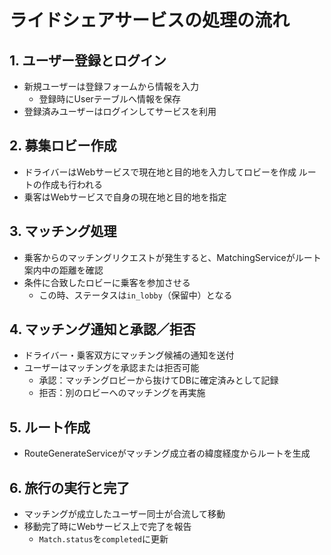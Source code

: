 # ライドシェアサービスの処理の流れ

## 1. ユーザー登録とログイン
- 新規ユーザーは登録フォームから情報を入力  
  - 登録時にUserテーブルへ情報を保存  
- 登録済みユーザーはログインしてサービスを利用  

## 2. 募集ロビー作成
- ドライバーはWebサービスで現在地と目的地を入力してロビーを作成  ルートの作成も行われる
- 乗客はWebサービスで自身の現在地と目的地を指定  

## 3. マッチング処理
- 乗客からのマッチングリクエストが発生すると、MatchingServiceがルート案内中の距離を確認  
- 条件に合致したロビーに乗客を参加させる  
  - この時、ステータスは`in_lobby`（保留中）となる  

## 4. マッチング通知と承認／拒否
- ドライバー・乗客双方にマッチング候補の通知を送付  
- ユーザーはマッチングを承認または拒否可能  
  - 承認：マッチングロビーから抜けてDBに確定済みとして記録  
  - 拒否：別のロビーへのマッチングを再実施  

## 5. ルート作成
- RouteGenerateServiceがマッチング成立者の緯度経度からルートを生成  

## 6. 旅行の実行と完了
- マッチングが成立したユーザー同士が合流して移動  
- 移動完了時にWebサービス上で完了を報告  
  - `Match.status`を`completed`に更新